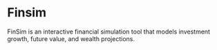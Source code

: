 # Finsim
FinSim is an interactive financial simulation tool that models investment growth, future value, and wealth projections.
